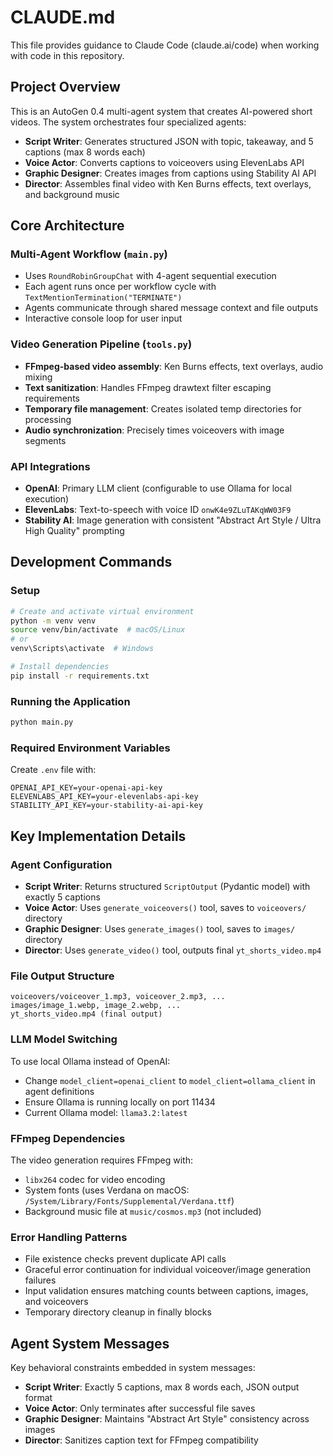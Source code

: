 # CLAUDE.md

This file provides guidance to Claude Code (claude.ai/code) when working with code in this repository.

## Project Overview

This is an AutoGen 0.4 multi-agent system that creates AI-powered short videos. The system orchestrates four specialized agents:
- **Script Writer**: Generates structured JSON with topic, takeaway, and 5 captions (max 8 words each)
- **Voice Actor**: Converts captions to voiceovers using ElevenLabs API
- **Graphic Designer**: Creates images from captions using Stability AI API
- **Director**: Assembles final video with Ken Burns effects, text overlays, and background music

## Core Architecture

### Multi-Agent Workflow (`main.py`)
- Uses `RoundRobinGroupChat` with 4-agent sequential execution
- Each agent runs once per workflow cycle with `TextMentionTermination("TERMINATE")`
- Agents communicate through shared message context and file outputs
- Interactive console loop for user input

### Video Generation Pipeline (`tools.py`)
- **FFmpeg-based video assembly**: Ken Burns effects, text overlays, audio mixing
- **Text sanitization**: Handles FFmpeg drawtext filter escaping requirements
- **Temporary file management**: Creates isolated temp directories for processing
- **Audio synchronization**: Precisely times voiceovers with image segments

### API Integrations
- **OpenAI**: Primary LLM client (configurable to use Ollama for local execution)
- **ElevenLabs**: Text-to-speech with voice ID `onwK4e9ZLuTAKqWW03F9`
- **Stability AI**: Image generation with consistent "Abstract Art Style / Ultra High Quality" prompting

## Development Commands

### Setup
```bash
# Create and activate virtual environment
python -m venv venv
source venv/bin/activate  # macOS/Linux
# or
venv\Scripts\activate  # Windows

# Install dependencies
pip install -r requirements.txt
```

### Running the Application
```bash
python main.py
```

### Required Environment Variables
Create `.env` file with:
```
OPENAI_API_KEY=your-openai-api-key
ELEVENLABS_API_KEY=your-elevenlabs-api-key
STABILITY_API_KEY=your-stability-ai-api-key
```

## Key Implementation Details

### Agent Configuration
- **Script Writer**: Returns structured `ScriptOutput` (Pydantic model) with exactly 5 captions
- **Voice Actor**: Uses `generate_voiceovers()` tool, saves to `voiceovers/` directory
- **Graphic Designer**: Uses `generate_images()` tool, saves to `images/` directory  
- **Director**: Uses `generate_video()` tool, outputs final `yt_shorts_video.mp4`

### File Output Structure
```
voiceovers/voiceover_1.mp3, voiceover_2.mp3, ...
images/image_1.webp, image_2.webp, ...
yt_shorts_video.mp4 (final output)
```

### LLM Model Switching
To use local Ollama instead of OpenAI:
- Change `model_client=openai_client` to `model_client=ollama_client` in agent definitions
- Ensure Ollama is running locally on port 11434
- Current Ollama model: `llama3.2:latest`

### FFmpeg Dependencies
The video generation requires FFmpeg with:
- `libx264` codec for video encoding
- System fonts (uses Verdana on macOS: `/System/Library/Fonts/Supplemental/Verdana.ttf`)
- Background music file at `music/cosmos.mp3` (not included)

### Error Handling Patterns
- File existence checks prevent duplicate API calls
- Graceful error continuation for individual voiceover/image generation failures
- Input validation ensures matching counts between captions, images, and voiceovers
- Temporary directory cleanup in finally blocks

## Agent System Messages

Key behavioral constraints embedded in system messages:
- **Script Writer**: Exactly 5 captions, max 8 words each, JSON output format
- **Voice Actor**: Only terminates after successful file saves
- **Graphic Designer**: Maintains "Abstract Art Style" consistency across images
- **Director**: Sanitizes caption text for FFmpeg compatibility